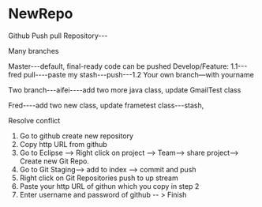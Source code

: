 # NewRepo

Github
Push pull
Repository---

Many branches

Master---default, final-ready code can be pushed
Develop/Feature: 1.1---fred pull----paste my stash---push---1.2
Your own branch—with yourname

Two branch---aifei----add two more java class, update GmailTest class

 Fred----add two new class, update frametest class---stash, 


Resolve conflict


1.	Go to github create new repository
2.	Copy http URL from github
3.	Go to Eclipse --> Right click on project --> Team--> share project--> Create new Git Repo.
4.	Go to Git Staging--> add to index --> commit and push
5.	Right click on Git Repositories push to up stream
6.	Paste your http URL of githun which you copy in step 2
7.	Enter username and password of github -- > Finish
